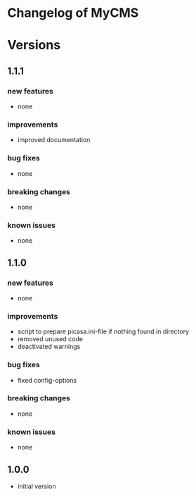 # Changelog of MyCMS
 
# Versions
 
## 1.1.1

### new features
- none

### improvements
- improved documentation

### bug fixes
- none
 
### breaking changes
- none

### known issues
- none


## 1.1.0

### new features
- none

### improvements
- script to prepare picasa.ini-file if nothing found in directory
- removed unused code
- deactivated warnings

### bug fixes
- fixed config-options
 
### breaking changes
- none

### known issues
- none


## 1.0.0
- initial version
